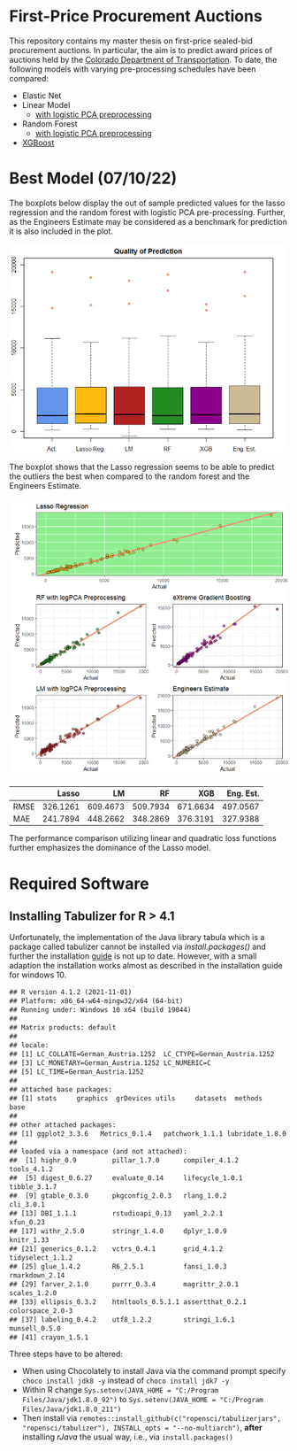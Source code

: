 First-Price Procurement Auctions
================

This repository contains my master thesis on first-price sealed-bid
procurement auctions. In particular, the aim is to predict award prices
of auctions held by the [Colorado Department of
Transportation](https://codot.gov/business/bidding/bid-tab-archives). To
date, the following models with varying pre-processing schedules have
been compared:

-   Elastic Net
-   Linear Model
    -   [with logistic PCA
        preprocessing](https://github.com/Base-R-Best-R/Auction/blob/main/Code/Models/Colab/CV_PreProcess_LM.ipynb)
-   Random Forest
    -   [with logistic PCA
        preprocessing](https://github.com/Base-R-Best-R/Auction/blob/main/Code/Models/Colab/Nested_CV_PCA_RF.ipynb)
-   [XGBoost](https://github.com/Base-R-Best-R/Auction/blob/main/Code/Models/Colab/XGboost.ipynb)

# Best Model (07/10/22)

The boxplots below display the out of sample predicted values for the
lasso regression and the random forest with logistic PCA pre-processing.
Further, as the Engineers Estimate may be considered as a benchmark for
prediction it is also included in the plot.

![](README_files/figure-gfm/unnamed-chunk-2-1.png)<!-- -->

The boxplot shows that the Lasso regression seems to be able to predict
the outliers the best when compared to the random forest and the
Engineers Estimate.

![](README_files/figure-gfm/unnamed-chunk-3-1.png)<!-- -->

|      |    Lasso |       LM |       RF |      XGB | Eng. Est. |
|:-----|---------:|---------:|---------:|---------:|----------:|
| RMSE | 326.1261 | 609.4673 | 509.7934 | 671.6634 |  497.0567 |
| MAE  | 241.7894 | 448.2662 | 348.2869 | 376.3191 |  327.9388 |

The performance comparison utilizing linear and quadratic loss functions
further emphasizes the dominance of the Lasso model.

# Required Software

## Installing Tabulizer for R \> 4.1

Unfortunately, the implementation of the Java library tabula which is a
package called tabulizer cannot be installed via *install.packages()*
and further the installation
[guide](https://github.com/ropensci/tabulizer) is not up to date.
However, with a small adaption the installation works almost as
described in the installation guide for windows 10.

    ## R version 4.1.2 (2021-11-01)
    ## Platform: x86_64-w64-mingw32/x64 (64-bit)
    ## Running under: Windows 10 x64 (build 19044)
    ## 
    ## Matrix products: default
    ## 
    ## locale:
    ## [1] LC_COLLATE=German_Austria.1252  LC_CTYPE=German_Austria.1252   
    ## [3] LC_MONETARY=German_Austria.1252 LC_NUMERIC=C                   
    ## [5] LC_TIME=German_Austria.1252    
    ## 
    ## attached base packages:
    ## [1] stats     graphics  grDevices utils     datasets  methods   base     
    ## 
    ## other attached packages:
    ## [1] ggplot2_3.3.6   Metrics_0.1.4   patchwork_1.1.1 lubridate_1.8.0
    ## 
    ## loaded via a namespace (and not attached):
    ##  [1] highr_0.9         pillar_1.7.0      compiler_4.1.2    tools_4.1.2      
    ##  [5] digest_0.6.27     evaluate_0.14     lifecycle_1.0.1   tibble_3.1.7     
    ##  [9] gtable_0.3.0      pkgconfig_2.0.3   rlang_1.0.2       cli_3.0.1        
    ## [13] DBI_1.1.1         rstudioapi_0.13   yaml_2.2.1        xfun_0.23        
    ## [17] withr_2.5.0       stringr_1.4.0     dplyr_1.0.9       knitr_1.33       
    ## [21] generics_0.1.2    vctrs_0.4.1       grid_4.1.2        tidyselect_1.1.2 
    ## [25] glue_1.4.2        R6_2.5.1          fansi_1.0.3       rmarkdown_2.14   
    ## [29] farver_2.1.0      purrr_0.3.4       magrittr_2.0.1    scales_1.2.0     
    ## [33] ellipsis_0.3.2    htmltools_0.5.1.1 assertthat_0.2.1  colorspace_2.0-3 
    ## [37] labeling_0.4.2    utf8_1.2.2        stringi_1.6.1     munsell_0.5.0    
    ## [41] crayon_1.5.1

Three steps have to be altered:

-   When using Chocolately to install Java via the command prompt
    specify `choco install jdk8 -y` instead of `choco install jdk7 -y`
-   Within R change
    `Sys.setenv(JAVA_HOME = "C:/Program Files/Java/jdk1.8.0_92")` to
    `Sys.setenv(JAVA_HOME = "C:/Program Files/Java/jdk1.8.0_211")`
-   Then install via
    `remotes::install_github(c("ropensci/tabulizerjars", "ropensci/tabulizer"), INSTALL_opts = "--no-multiarch")`,
    **after** installing *rJava* the usual way, i.e., via
    `install.packages()`

